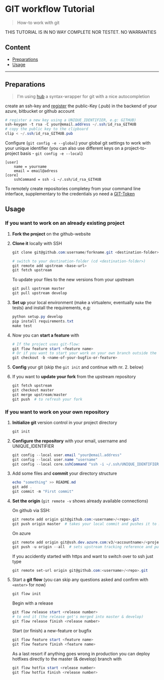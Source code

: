 # GIT workflow Tutorial

> How-to work with git

THIS TUTORIAL IS IN NO WAY COMPLETE NOR TESTET. NO WARRANTIES

## Content

- [Preparations](#preparations)
- [Usage](#usage)

---

## Preparations

> I'm using [hub](https://github.com/github/hub) a syntax-wrapper for git with a nice autocompletion

create an ssh-key and [register](https://help.github.com/en/enterprise/2.15/user/articles/adding-a-new-ssh-key-to-your-github-account) the public-Key (.pub) in the backend of your azure, bitbucket or github account

```powershell
# register a new key using a UNIQUE_IDENTIFIER, e.g: GITHUB)
ssh-keygen -t rsa -C your@email.address ~/.ssh/id_rsa_GITHUB
# copy the public key to the clipboard
clip < ~/.ssh/id_rsa_GITHUB.pub
```

Configure (`git config -e --global`) your global git settings to work with your unique identifier (you can also use different keys on a project-to-project basis - `git config -e --local`)

```.gitconfig
[user]
    name = yourname
    email = email@adress
[core]
    sshCommand = ssh -i ~/.ssh/id_rsa_GITHUB
```

To remotely create repositories completey from your command line interface, supplementary to the credentials yo need a [GIT-Token](https://help.github.com/en/articles/creating-a-personal-access-token-for-the-command-line)

## Usage

### If you want to work on an already existing project

1. **Fork the project** on the github-website

2. **Clone it** locally with SSH

    ```powershell
    git clone git@github.com:username/forkname.git <destination-folder>

    # switch to your destination-folder (cd <destination-folder>)
    git remote add upstream <base-url>
    git fetch upstream
    ```

    To update your files to the new versions from your upstream

    ```powershell
    git pull upstream master
    git pull upstream develop
    ```

3. **Set up** your local environment (make a virtualenv, eventually `make` the tests) and install the requirements, e.g:

    ```powershell
    python setup.py develop
    pip install requirements.txt
    make test
    ```

4. Now you can **start a feature** with

    ```powershell
    # If the project uses git-flow:
    git flow feature start <feature name>
    # Or if you want to start your work on your own branch outside the gitflow
    git checkout -b <name-of-your-bugfix-or-feature>
    ```

5. **Config** your git (skip the `git init` and continue with nr. 2. below)

6. If you want to **update your fork** from the upstream repository

    ```powershell
    git fetch upstream
    git checkout master
    git merge upstream/master
    git push  # to refresh your fork
    ```

### If you want to work on your own repository

1. **Initialize git** version control in your project directory

    ```powershell
    git init
    ```

2. **Configure the repository** with your email, username and UNIQUE_IDENTIFIER

    ```powershell
    git config --local user.email "your@email.address"
    git config --local user.name "username"
    git config --local core.sshCommand "ssh -i ~/.ssh/UNIQUE_IDENTIFIER"
    ```

3. Add some files and **commit** your directory structure

    ```powershell
    echo "something" >> README.md
    git add .
    git commit -m "First commit"
    ```

4. **Set the origin** (`git remote -v` shows already available connections)

    On github via SSH:

    ```powershell
    git remote add origin git@github.com:<username>/<repo>.git
    git push origin master  # takes your local commit and pushes it to master
    ```

    On azure

    ```powershell
    git remote add origin git@ssh.dev.azure.com:v3/<accountname>/<projectname>/<projectname> # see azure official-website
    git push -u origin --all  # sets upstream tracking reference and pushes all local branches
    ```

    If you accidently started with https and want to switch over to ssh just type

    ```powershell
    git remote set-url origin git@github.com:<username>/<repo>.git
    ```

5. Start a **git flow** (you can skip any questions asked and confirm with `<enter>` for now)

    ```powershell
    git flow init
    ```

    Begin with a release

    ```powershell
    git flow release start <release number>
    # to end it (the release get's merged into master & develop)
    git flow release finish <release number>
    ```

    Start (or finish) a new-feature or bugfix

    ```powershell
    git flow feature start <feature name>
    git flow feature finish <feature name>
    ```

    As a last resort if anything goes wrong in production you can deploy hotfixes directly to the master (& develop) branch with

    ```powershell
    git flow hotfix start <release number>
    git flow hotfix finish <release number>
    ```
